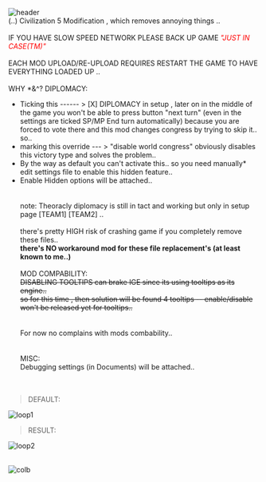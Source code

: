 ![header](https://i.ibb.co/SvBc4GN/header.png)<br>
(..) Civilization 5 Modification , which removes annoying things ..<br>
<br>
IF YOU HAVE SLOW SPEED NETWORK PLEASE BACK UP GAME <i style="color:Red!important;">"JUST IN CASE(TM)"</i>
<br><br>
EACH MOD UPLOAD/RE-UPLOAD REQUIRES RESTART THE GAME TO HAVE EVERYTHING LOADED UP ..
<br><br>
WHY *&^? DIPLOMACY:<br>
* Ticking this ------ > [X] DIPLOMACY in setup , later on in the middle of the game you won't be able to press button "next turn"  (even in the settings are ticked SP/MP End turn automatically) because you are forced to vote there and this mod changes congress by trying to skip it..<br>
 so..<br>
* marking this override --- > "disable world congress" obviously disables this victory type and solves the problem.. <br>
* By the way as default you can't activate this.. so you need manually* edit settings file to enable this hidden feature..<br>
* Enable Hidden options will be attached..<br>
<br><br>
note: Theoracly diplomacy is still in tact and working but only in setup page [TEAM1] [TEAM2] ..
<br><br>
there's pretty HIGH risk of crashing game if you completely remove these files..<br>
<b>there's NO workaround mod for these file replacement's (at least known to me..)</b>
<br><br>
MOD COMPABILITY:<br>
<strike>DISABLING TOOLTIPS can brake IGE since its using tooltips as its engine..<br>
so for this time , then solution will be found 4 tooltips -- enable/disable won't be released yet for tooltips..</strike><br>
<br><br>
For now no complains with mods combability..<br>
<br><br>
MISC:<br>
Debugging settings (in Documents) will be attached..<br>
<br><br>
> DEFAULT:

![loop1](https://s9.gifyu.com/images/1200-2.gif)
> RESULT:

![loop2](https://s6.gifyu.com/images/1200.gif)
<br><br>


![colb](https://s9.gifyu.com/images/shell.png)


<br><br>
